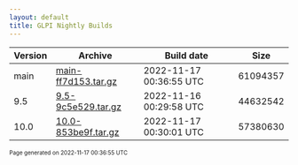 ```yaml
---
layout: default
title: GLPI Nightly Builds
---
```


Version|Archive|Build date|Size
---|---|---|---
main|[main-ff7d153.tar.gz](main-ff7d153.tar.gz)|2022-11-17 00:36:55 UTC|61094357
9.5|[9.5-9c5e529.tar.gz](9.5-9c5e529.tar.gz)|2022-11-16 00:29:58 UTC|44632542
10.0|[10.0-853be9f.tar.gz](10.0-853be9f.tar.gz)|2022-11-17 00:30:01 UTC|57380630

<font size="1">Page generated on 2022-11-17 00:36:55 UTC</font>
